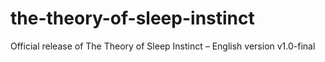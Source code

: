 # the-theory-of-sleep-instinct
Official release of The Theory of Sleep Instinct – English version v1.0-final
